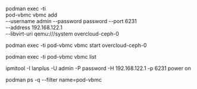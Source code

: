 podman exec -ti \
	pod-vbmc vbmc add \
	--username admin --password password --port 6231 \
	--address 192.168.122.1 \
	--libvirt-uri qemu:///system  overcloud-ceph-0

podman exec -ti pod-vbmc vbmc start overcloud-ceph-0

podman exec -ti pod-vbmc vbmc list

ipmitool -I lanplus -U admin -P password -H 192.168.122.1 -p 6231 power on

podman ps -q --filter name=pod-vbmc
